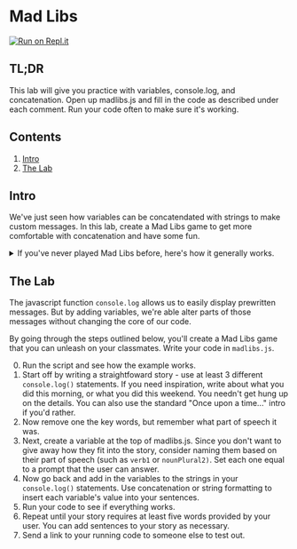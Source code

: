 # Mad Libs

[![Run on Repl.it](https://repl.it/badge/github/upperlinecode/mad-libs-javascript)](https://repl.it/github/upperlinecode/mad-libs-javascript)

## TL;DR

This lab will give you practice with variables, console.log, and concatenation. Open up madlibs.js and fill in the code as described under each comment. Run your code often to make sure it's working.

## Contents

1. [Intro](#intro)
2. [The Lab](#the-lab)

## Intro

We've just seen how variables can be concatendated with strings to make custom messages. In this lab, create a Mad Libs game to get more comfortable with concatenation and have some fun.

<details>
<summary> If you've never played Mad Libs before, here's how it generally works.</summary>
One person holds a story that contains blanks, each with a suitable part of speech written under it. They ask a friend to supply them with words that match each parts of speech, without letting that friend see the story, writing the words onto the blanks as they go. When they get to the end, they read they're ridiculous creation aloud.
</details>

## The Lab

The javascript function `console.log` allows us to easily display prewritten messages. But by adding variables, we're able alter parts of those messages without changing the core of our code.

By going through the steps outlined below, you'll create a Mad Libs game that you can unleash on your classmates. Write your code in `madlibs.js`.

0. Run the script and see how the example works.
1. Start off by writing a straightfoward story - use at least 3 different `console.log()` statements. If you need inspiration, write about what you did this morning, or what you did this weekend. You needn't get hung up on the details. You can also use the standard "Once upon a time..." intro if you'd rather.
2. Now remove one the key words, but remember what part of speech it was.
3. Next, create a variable at the top of madlibs.js. Since you don't want to give away how they fit into the story, consider naming them based on their part of speech (such as `verb1` or `nounPlural2)`. Set each one equal to a prompt that the user can answer.
4. Now go back and add in the variables to the strings in your `console.log()` statements. Use concatenation or string formatting to insert each variable's value into your sentences.
5. Run your code to see if everything works.
6. Repeat until your story requires at least five words provided by your user. You can add sentences to your story as necessary.
7. Send a link to your running code to someone else to test out. 

